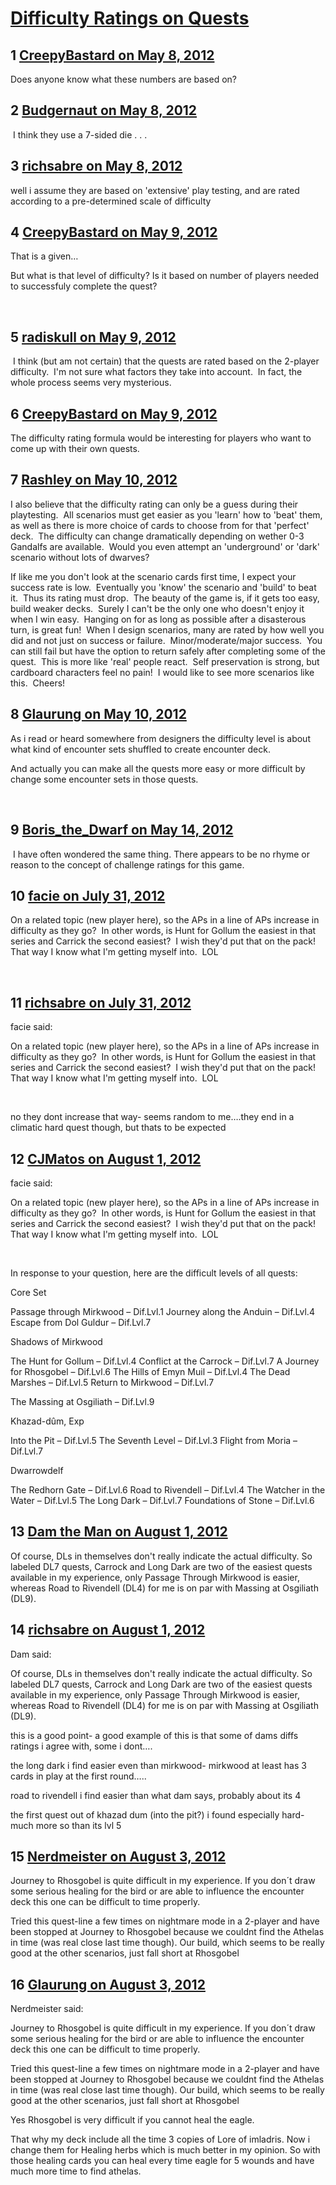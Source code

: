 # [Difficulty Ratings on Quests](https://community.fantasyflightgames.com/topic/64254-difficulty-ratings-on-quests/)

## 1 [CreepyBastard on May 8, 2012](https://community.fantasyflightgames.com/topic/64254-difficulty-ratings-on-quests/?do=findComment&comment=627877)

Does anyone know what these numbers are based on?

## 2 [Budgernaut on May 8, 2012](https://community.fantasyflightgames.com/topic/64254-difficulty-ratings-on-quests/?do=findComment&comment=627915)

 I think they use a 7-sided die . . . 

## 3 [richsabre on May 8, 2012](https://community.fantasyflightgames.com/topic/64254-difficulty-ratings-on-quests/?do=findComment&comment=627972)

well i assume they are based on 'extensive' play testing, and are rated according to a pre-determined scale of difficulty

## 4 [CreepyBastard on May 9, 2012](https://community.fantasyflightgames.com/topic/64254-difficulty-ratings-on-quests/?do=findComment&comment=628303)

That is a given…

But what is that level of difficulty? Is it based on number of players needed to successfuly complete the quest?

 

## 5 [radiskull on May 9, 2012](https://community.fantasyflightgames.com/topic/64254-difficulty-ratings-on-quests/?do=findComment&comment=628304)

 I think (but am not certain) that the quests are rated based on the 2-player difficulty.  I'm not sure what factors they take into account.  In fact, the whole process seems very mysterious.

## 6 [CreepyBastard on May 9, 2012](https://community.fantasyflightgames.com/topic/64254-difficulty-ratings-on-quests/?do=findComment&comment=628319)

The difficulty rating formula would be interesting for players who want to come up with their own quests.

## 7 [Rashley on May 10, 2012](https://community.fantasyflightgames.com/topic/64254-difficulty-ratings-on-quests/?do=findComment&comment=628701)

I also believe that the difficulty rating can only be a guess during their playtesting.  All scenarios must get easier as you 'learn' how to 'beat' them, as well as there is more choice of cards to choose from for that 'perfect' deck.  The difficulty can change dramatically depending on wether 0-3 Gandalfs are available.  Would you even attempt an 'underground' or 'dark' scenario without lots of dwarves?

If like me you don't look at the scenario cards first time, I expect your success rate is low.  Eventually you 'know' the scenario and 'build' to beat it.  Thus its rating must drop.  The beauty of the game is, if it gets too easy, build weaker decks.  Surely I can't be the only one who doesn't enjoy it when I win easy.  Hanging on for as long as possible after a disasterous turn, is great fun!  When I design scenarios, many are rated by how well you did and not just on success or failure.  Minor/moderate/major success.  You can still fail but have the option to return safely after completing some of the quest.  This is more like 'real' people react.  Self preservation is strong, but cardboard characters feel no pain!  I would like to see more scenarios like this.  Cheers!

## 8 [Glaurung on May 10, 2012](https://community.fantasyflightgames.com/topic/64254-difficulty-ratings-on-quests/?do=findComment&comment=628704)

As i read or heard somewhere from designers the difficulty level is about what kind of encounter sets shuffled to create encounter deck.

And actually you can make all the quests more easy or more difficult by change some encounter sets in those quests.

 

## 9 [Boris_the_Dwarf on May 14, 2012](https://community.fantasyflightgames.com/topic/64254-difficulty-ratings-on-quests/?do=findComment&comment=631004)

 I have often wondered the same thing. There appears to be no rhyme or reason to the concept of challenge ratings for this game.

## 10 [facie on July 31, 2012](https://community.fantasyflightgames.com/topic/64254-difficulty-ratings-on-quests/?do=findComment&comment=666608)

On a related topic (new player here), so the APs in a line of APs increase in difficulty as they go?  In other words, is Hunt for Gollum the easiest in that series and Carrick the second easiest?  I wish they'd put that on the pack!  That way I know what I'm getting myself into.  LOL

 

## 11 [richsabre on July 31, 2012](https://community.fantasyflightgames.com/topic/64254-difficulty-ratings-on-quests/?do=findComment&comment=666649)

facie said:

On a related topic (new player here), so the APs in a line of APs increase in difficulty as they go?  In other words, is Hunt for Gollum the easiest in that series and Carrick the second easiest?  I wish they'd put that on the pack!  That way I know what I'm getting myself into.  LOL

 



no they dont increase that way- seems random to me….they end in a climatic hard quest though, but thats to be expected

## 12 [CJMatos on August 1, 2012](https://community.fantasyflightgames.com/topic/64254-difficulty-ratings-on-quests/?do=findComment&comment=667105)

facie said:

On a related topic (new player here), so the APs in a line of APs increase in difficulty as they go?  In other words, is Hunt for Gollum the easiest in that series and Carrick the second easiest?  I wish they'd put that on the pack!  That way I know what I'm getting myself into.  LOL

 



In response to your question, here are the difficult levels of all quests:

Core Set

Passage through Mirkwood – Dif.Lvl.1
Journey along the Anduin – Dif.Lvl.4
Escape from Dol Guldur – Dif.Lvl.7


Shadows of Mirkwood

The Hunt for Gollum – Dif.Lvl.4
Conflict at the Carrock – Dif.Lvl.7
A Journey for Rhosgobel – Dif.Lvl.6
The Hills of Emyn Muil – Dif.Lvl.4
The Dead Marshes – Dif.Lvl.5
Return to Mirkwood – Dif.Lvl.7


The Massing at Osgiliath – Dif.Lvl.9


Khazad-dûm, Exp

Into the Pit – Dif.Lvl.5
The Seventh Level – Dif.Lvl.3
Flight from Moria – Dif.Lvl.7


Dwarrowdelf

The Redhorn Gate – Dif.Lvl.6
Road to Rivendell – Dif.Lvl.4
The Watcher in the Water – Dif.Lvl.5
The Long Dark – Dif.Lvl.7
Foundations of Stone – Dif.Lvl.6
 

## 13 [Dam the Man on August 1, 2012](https://community.fantasyflightgames.com/topic/64254-difficulty-ratings-on-quests/?do=findComment&comment=667242)

Of course, DLs in themselves don't really indicate the actual difficulty. So labeled DL7 quests, Carrock and Long Dark are two of the easiest quests available in my experience, only Passage Through Mirkwood is easier, whereas Road to Rivendell (DL4) for me is on par with Massing at Osgiliath (DL9).

## 14 [richsabre on August 1, 2012](https://community.fantasyflightgames.com/topic/64254-difficulty-ratings-on-quests/?do=findComment&comment=667250)

Dam said:

Of course, DLs in themselves don't really indicate the actual difficulty. So labeled DL7 quests, Carrock and Long Dark are two of the easiest quests available in my experience, only Passage Through Mirkwood is easier, whereas Road to Rivendell (DL4) for me is on par with Massing at Osgiliath (DL9).



this is a good point- a good example of this is that some of dams diffs ratings i agree with, some i dont….

the long dark i find easier even than mirkwood- mirkwood at least has 3 cards in play at the first round…..

road to rivendell i find easier than what dam says, probably about its 4

the first quest out of khazad dum (into the pit?) i found especially hard- much more so than its lvl 5

## 15 [Nerdmeister on August 3, 2012](https://community.fantasyflightgames.com/topic/64254-difficulty-ratings-on-quests/?do=findComment&comment=668022)

Journey to Rhosgobel is quite difficult in my experience. If you don´t draw some serious healing for the bird or are able to influence the encounter deck this one can be difficult to time properly.

Tried this quest-line a few times on nightmare mode in a 2-player and have been stopped at Journey to Rhosgobel because we couldnt find the Athelas in time (was real close last time though). Our build, which seems to be really good at the other scenarios, just fall short at Rhosgobel

## 16 [Glaurung on August 3, 2012](https://community.fantasyflightgames.com/topic/64254-difficulty-ratings-on-quests/?do=findComment&comment=668143)

Nerdmeister said:

Journey to Rhosgobel is quite difficult in my experience. If you don´t draw some serious healing for the bird or are able to influence the encounter deck this one can be difficult to time properly.

Tried this quest-line a few times on nightmare mode in a 2-player and have been stopped at Journey to Rhosgobel because we couldnt find the Athelas in time (was real close last time though). Our build, which seems to be really good at the other scenarios, just fall short at Rhosgobel



Yes Rhosgobel is very difficult if you cannot heal the eagle.

That why my deck include all the time 3 copies of Lore of imladris. Now i change them for Healing herbs which is much better in my opinion. So with those healing cards you can heal every time eagle for 5 wounds and have much more time to find athelas.

 

